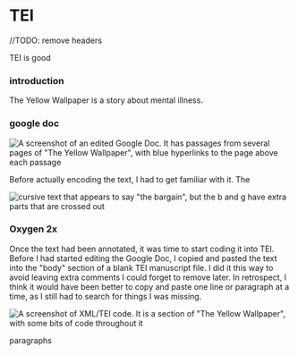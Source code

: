 # TEI

//TODO: remove headers

TEI is good

### introduction

The Yellow Wallpaper is a story about mental illness. 

### google doc


![A screenshot of an edited Google Doc. It has passages from several pages of "The Yellow Wallpaper", with blue hyperlinks to the page above each passage](https://rittr.github.io/DH-Blog-Rittr/images/tei-markup.png)

Before actually encoding the text, I had to get familiar with it. The 

![cursive text that appears to say "the bargain", but the b and g have extra parts that are crossed out](https://rittr.github.io/DH-Blog-Rittr/images/mystery-text.png)

### Oxygen 2x

Once the text had been annotated, it was time to start coding it into TEI. Before I had started editing the Google Doc, I copied and pasted the text into the "body" section of a blank TEI manuscript file. I did it this way to avoid leaving extra comments I could forget to remove later. In retrospect, I think it would have been better to copy and paste one line or paragraph at a time, as I still had to search for things I was missing.

![A screenshot of XML/TEI code. It is a section of "The Yellow Wallpaper", with some bits of code throughout it](https://rittr.github.io/DH-Blog-Rittr/images/tei-code.png)

paragraphs
